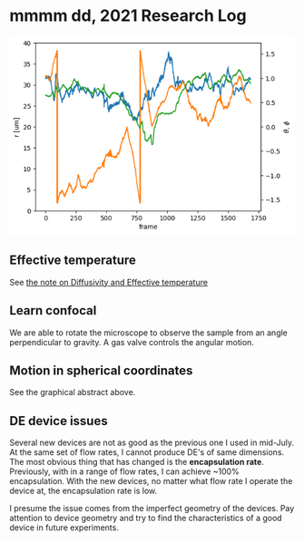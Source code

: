 # mmmm dd, 2021 Research Log
![graphical abstract](rtp.png)

## Effective temperature
See [the note on Diffusivity and Effective temperature](../../Notes/Diffusivity)

## Learn confocal
We are able to rotate the microscope to observe the sample from an angle perpendicular to gravity. A gas valve controls the angular motion.

## Motion in spherical coordinates
See the graphical abstract above.

## DE device issues
Several new devices are not as good as the previous one I used in mid-July.
At the same set of flow rates, I cannot produce DE's of same dimensions.
The most obvious thing that has changed is the **encapsulation rate**.
Previously, with in a range of flow rates, I can achieve ~100% encapsulation.
With the new devices, no matter what flow rate I operate the device at, the encapsulation rate is low.

I presume the issue comes from the imperfect geometry of the devices.
Pay attention to device geometry and try to find the characteristics of a good device in future experiments.

